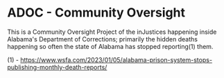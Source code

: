 # ADOC - Community Oversight

This is a Community Oversight Project of the inJustices happening inside Alabama's Department of Corrections; primarily the hidden deaths happening so often the state of Alabama has stopped reporting(1) them.

(1) - <https://www.wsfa.com/2023/01/05/alabama-prison-system-stops-publishing-monthly-death-reports/>
